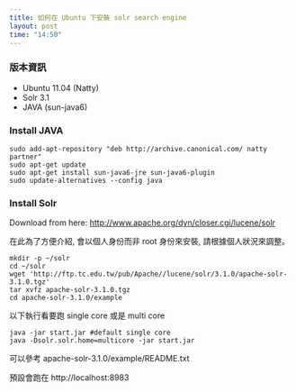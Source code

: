 ```yaml
---
title: 如何在 Ubuntu 下安裝 solr search engine
layout: post
time: "14:50"
---
```

### 版本資訊

* Ubuntu 11.04 (Natty)
* Solr 3.1
* JAVA (sun-java6)

### Install JAVA

    sudo add-apt-repository "deb http://archive.canonical.com/ natty partner"
    sudo apt-get update   
    sudo apt-get install sun-java6-jre sun-java6-plugin
    sudo update-alternatives --config java

### Install Solr

Download from here: <http://www.apache.org/dyn/closer.cgi/lucene/solr>

在此為了方便介紹, 會以個人身份而非 root 身份來安裝, 請根據個人狀況來調整。

    mkdir -p ~/solr
    cd ~/solr
    wget 'http://ftp.tc.edu.tw/pub/Apache//lucene/solr/3.1.0/apache-solr-3.1.0.tgz'
    tar xvfz apache-solr-3.1.0.tgz
    cd apache-solr-3.1.0/example

以下執行看要跑 single core 或是 multi core

    java -jar start.jar #default single core
    java -Dsolr.solr.home=multicore -jar start.jar

可以參考 apache-solr-3.1.0/example/README.txt

預設會跑在 http://localhost:8983
